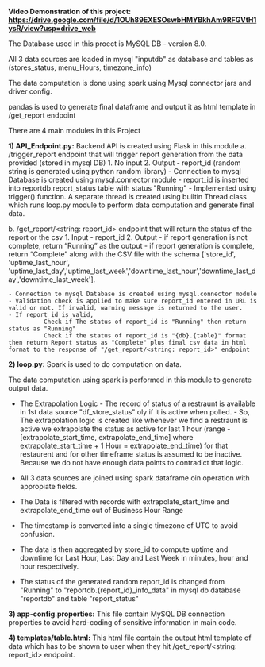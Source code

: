 **Video Demonstration of this project: https://drive.google.com/file/d/1OUh89EXESOswbHMYBkhAm9RFGVtH1ysR/view?usp=drive_web**

The Database used in this proect is MySQL DB - version 8.0.

All 3 data sources are loaded in mysql "inputdb" as database and  tables as (stores_status, menu_Hours, timezone_info)

The data computation is done using spark using Mysql connector jars and driver config.

pandas is used to generate final dataframe and output it as html template in /get_report endpoint

There are 4 main modules in this Project

**1) API_Endpoint.py:**
Backend API is created using Flask in this module
a. /trigger_report endpoint that will trigger report generation from the data provided (stored in mysql DB)
    1. No input 
    2. Output - report_id (random string is generated using python random library) 
    - Connection to mysql Database is created using mysql.connector module
    - report_id is inserted into reportdb.report_status table with status "Running"
    - Implemented using trigger() function. A separate thread is created using builtin Thread class which runs loop.py module to perform data computation and generate final data.
    
b. /get_report/<string: report_id> endpoint that will return the status of the report or the csv
    1. Input - report_id
    2. Output
        - if report generation is not complete, return “Running” as the output
        - if report generation is complete, return “Complete” along with the CSV file with the schema ['store_id', 'uptime_last_hour',   'uptime_last_day','uptime_last_week','downtime_last_hour','downtime_last_day','downtime_last_week'].

    - Connection to mysql Database is created using mysql.connector module
    - Validation check is applied to make sure report_id entered in URL is valid or not. If invalid, warning message is returned to the user.
    - If report_id is valid,
              Check if The status of report_id is "Running" then return status as "Running"    
              Check if the status of report_id is "{db}.{table}" format then return Report status as "Complete" plus final csv data in html format to the response of "/get_report/<string: report_id>" endpoint 


**2) loop.py:**
Spark is used to do computation on data.

The data computation using spark is performed in this module to generate output data.
- The Extrapolation Logic
       - The record of status of a restraunt is available in 1st data source "df_store_status" oly if it is active when polled.
       - So, The extrapolation logic is created like whenever we find a restraunt is active we extrapolate the status as active for last 1  hour (range - [extrapolate_start_time, extrapolate_end_time] where extrapolate_start_time + 1 Hour = extrapolate_end_time) for that restaurent and for other timeframe status is assumed to be inactive. Because we do not have enough data points to contradict that logic.

- All 3 data sources are joined using spark dataframe oin operation with appropiate fields.
- The Data is filtered with records with extrapolate_start_time and extrapolate_end_time out of Business Hour Range       
- The timestamp is converted into a single timezone of UTC to avoid confusion.
- The data is then aggregated by store_id to compute uptime and downtime for Last Hour, Last Day and Last Week in minutes, hour and hour respectively.
- The status of the generated random report_id is changed from "Running" to "reportdb.{report_id}_info_data" in mysql db database "reportdb" and table "report_status"

**3) app-config.properties:**
This file contain MySQL DB connection properties to avoid hard-coding of sensitive information in main code.

**4) templates/table.html:**
This html file contain the output html template of data which has to be shown to user when they hit /get_report/<string: report_id> endpoint.







